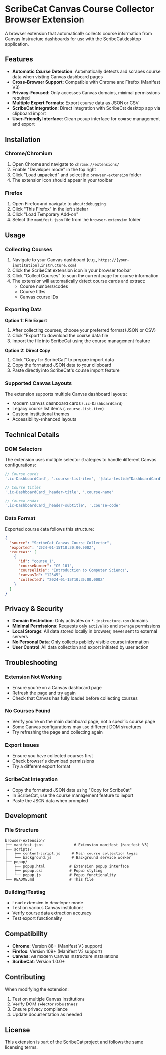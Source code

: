 # ScribeCat Canvas Course Collector Browser Extension

A browser extension that automatically collects course information from Canvas Instructure dashboards for use with the ScribeCat desktop application.

## Features

- **Automatic Course Detection**: Automatically detects and scrapes course data when visiting Canvas dashboard pages
- **Cross-Browser Support**: Compatible with Chrome and Firefox (Manifest V3)
- **Privacy-Focused**: Only accesses Canvas domains, minimal permissions required
- **Multiple Export Formats**: Export course data as JSON or CSV
- **ScribeCat Integration**: Direct integration with ScribeCat desktop app via clipboard import
- **User-Friendly Interface**: Clean popup interface for course management and export

## Installation

### Chrome/Chromium

1. Open Chrome and navigate to `chrome://extensions/`
2. Enable "Developer mode" in the top right
3. Click "Load unpacked" and select the `browser-extension` folder
4. The extension icon should appear in your toolbar

### Firefox

1. Open Firefox and navigate to `about:debugging`
2. Click "This Firefox" in the left sidebar
3. Click "Load Temporary Add-on"
4. Select the `manifest.json` file from the `browser-extension` folder

## Usage

### Collecting Courses

1. Navigate to your Canvas dashboard (e.g., `https://[your-institution].instructure.com`)
2. Click the ScribeCat extension icon in your browser toolbar
3. Click "Collect Courses" to scan the current page for course information
4. The extension will automatically detect course cards and extract:
   - Course numbers/codes
   - Course titles
   - Canvas course IDs

### Exporting Data

**Option 1: File Export**
1. After collecting courses, choose your preferred format (JSON or CSV)
2. Click "Export" to download the course data file
3. Import the file into ScribeCat using the course management feature

**Option 2: Direct Copy**
1. Click "Copy for ScribeCat" to prepare import data
2. Copy the formatted JSON data to your clipboard
3. Paste directly into ScribeCat's course import feature

### Supported Canvas Layouts

The extension supports multiple Canvas dashboard layouts:
- Modern Canvas dashboard cards (`.ic-DashboardCard`)
- Legacy course list items (`.course-list-item`)  
- Custom institutional themes
- Accessibility-enhanced layouts

## Technical Details

### DOM Selectors

The extension uses multiple selector strategies to handle different Canvas configurations:

```javascript
// Course cards
'.ic-DashboardCard', '.course-list-item', '[data-testid="DashboardCard"]'

// Course titles  
'.ic-DashboardCard__header-title', '.course-name'

// Course codes
'.ic-DashboardCard__header-subtitle', '.course-code'
```

### Data Format

Exported course data follows this structure:

```json
{
  "source": "ScribeCat Canvas Course Collector",
  "exported": "2024-01-15T10:30:00.000Z",
  "courses": [
    {
      "id": "course_1",
      "courseNumber": "CS 101",
      "courseTitle": "Introduction to Computer Science",
      "canvasId": "12345",
      "collected": "2024-01-15T10:30:00.000Z"
    }
  ]
}
```

## Privacy & Security

- **Domain Restriction**: Only activates on `*.instructure.com` domains
- **Minimal Permissions**: Requests only `activeTab` and `storage` permissions
- **Local Storage**: All data stored locally in browser, never sent to external servers
- **No Personal Data**: Only collects publicly visible course information
- **User Control**: All data collection and export initiated by user action

## Troubleshooting

### Extension Not Working
- Ensure you're on a Canvas dashboard page
- Refresh the page and try again
- Check that Canvas has fully loaded before collecting courses

### No Courses Found
- Verify you're on the main dashboard page, not a specific course page
- Some Canvas configurations may use different DOM structures
- Try refreshing the page and collecting again

### Export Issues
- Ensure you have collected courses first
- Check browser's download permissions
- Try a different export format

### ScribeCat Integration
- Copy the formatted JSON data using "Copy for ScribeCat"
- In ScribeCat, use the course management feature to import
- Paste the JSON data when prompted

## Development

### File Structure
```
browser-extension/
├── manifest.json              # Extension manifest (Manifest V3)
├── scripts/
│   ├── content-script.js     # Main course collection logic
│   └── background.js         # Background service worker
├── popup/
│   ├── popup.html           # Extension popup interface
│   ├── popup.css            # Popup styling
│   └── popup.js             # Popup functionality
└── README.md                # This file
```

### Building/Testing
- Load extension in developer mode
- Test on various Canvas institutions
- Verify course data extraction accuracy
- Test export functionality

## Compatibility

- **Chrome**: Version 88+ (Manifest V3 support)
- **Firefox**: Version 109+ (Manifest V3 support)
- **Canvas**: All modern Canvas Instructure installations
- **ScribeCat**: Version 1.0.0+

## Contributing

When modifying the extension:
1. Test on multiple Canvas institutions
2. Verify DOM selector robustness
3. Ensure privacy compliance
4. Update documentation as needed

## License

This extension is part of the ScribeCat project and follows the same licensing terms.